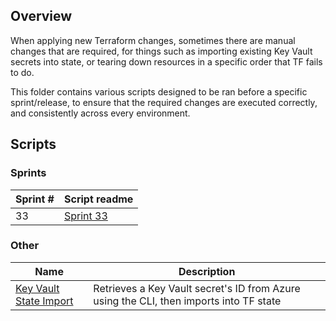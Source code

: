 ## Overview

When applying new Terraform changes, sometimes there are manual changes that are required, for things such as importing existing Key Vault secrets into state, or tearing down resources in a specific order that TF fails to do.

This folder contains various scripts designed to be ran before a specific sprint/release, to ensure that the required changes are executed correctly, and consistently across every environment.

## Scripts

### Sprints

| Sprint # | Script readme                      |
| -------- | ---------------------------------- |
| 33       | [Sprint 33](./sprint_33/README.md) |


### Other

| Name                                                        | Description                                                                            |
| ----------------------------------------------------------- | -------------------------------------------------------------------------------------- |
| [Key Vault State Import](./shared/keyvault/state_import.sh) | Retrieves a Key Vault secret's ID from Azure using the CLI, then imports into TF state |